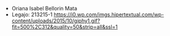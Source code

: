 - Oriana Isabel Bellorin Mata
- Legajo: 213215-1
https://i0.wp.com/imgs.hipertextual.com/wp-content/uploads/2015/10/giphy1.gif?fit=500%2C312&quality=50&strip=all&ssl=1
